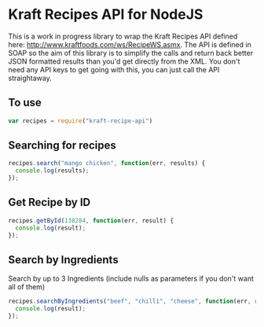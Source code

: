 # Kraft Recipes API for NodeJS
This is a work in progress library to wrap the Kraft Recipes API defined here: http://www.kraftfoods.com/ws/RecipeWS.asmx. The API is defined in SOAP so the aim of this library is to simplify the calls and return back better JSON formatted results than you'd get directly from the XML.
You don't need any API keys to get going with this, you can just call the API straightaway.

## To use
```javascript
var recipes = require("kraft-recipe-api")
```

## Searching for recipes
```javascript
recipes.search("mango chicken", function(err, results) {
  console.log(results);
});
```

## Get Recipe by ID
```javascript
recipes.getById(138284, function(err, result) {
  console.log(result);
});
```

## Search by Ingredients
Search by up to 3 Ingredients (include nulls as parameters if you don't want all of them)
```javascript
recipes.searchByIngredients("beef", "chilli", "cheese", function(err, results) {
  console.log(result);
});
```
